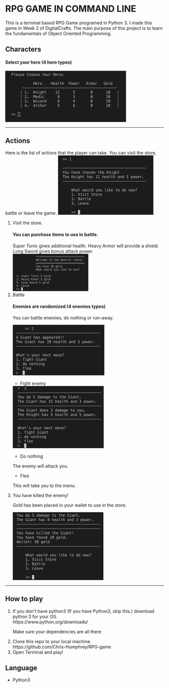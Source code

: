 # RPG GAME IN COMMAND LINE
This is a terminal based RPG Game programed in Python 3. I made this game in Week 2 of DigitalCrafts. The main purpose of this project is to learn the fundamentals of Object Oriented Programming. 

## Characters
<h4>Select your hero (4 hero types)</h4>
<img src ='images/heroSelection.png'>

---

## Actions
Here is the list of actions that the player can take. You can visit the store, battle or leave the game.
<img src ='images/choice.png'>

<ol>
<li>Visit the store.</li>
<h4>You can purchase items to use in battle.</h4>
Super Tonic gives additional health. Heavy Armor will provide a shield. Long Sword gives bonus attack power.
<img src ='images/shop.png' style="width:50%">

<li>Battle</li>
<h4>Enemies are randomized (4 enemies types)</h4>
<p>You can battle enemies, do nothing or run-away.</p>
<img src ='images/enemy.png'>

* Fight enemy
<img src ='images/fightStart.png'>

* Do nothing
<p>The enemy will attack you.</p>

* Flee
<p>This will take you to the menu.</p>

<li>You have killed the enemy!</li>
<p>Gold has been placed in your wallet to use in the store.</p>
<img src ='images/fightEnd.png'>
</ol>

---

## How to play
<ol>
<li>If you don't have python3 (If you have Python3, skip this.)
download python 3 for your OS.</li>
https://www.python.org/downloads/

<p>Make sure your dependencies are all there</p>

<li>Clone this repo to your local machine.</li>
https://github.com/Chris-Humphrey/RPG-game

<li>Open Terminal and play!</li>
</ol>

## Language
<ul><li> Python3 </li></ul>
